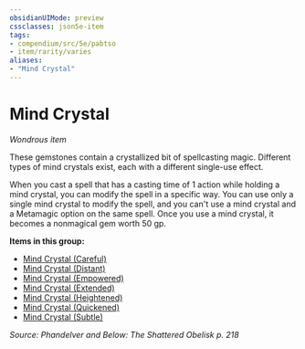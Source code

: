 ```yaml
---
obsidianUIMode: preview
cssclasses: json5e-item
tags:
- compendium/src/5e/pabtso
- item/rarity/varies
aliases: 
- "Mind Crystal"
---
```

# Mind Crystal
*Wondrous item*  


These gemstones contain a crystallized bit of spellcasting magic. Different types of mind crystals exist, each with a different single-use effect.

When you cast a spell that has a casting time of 1 action while holding a mind crystal, you can modify the spell in a specific way. You can use only a single mind crystal to modify the spell, and you can't use a mind crystal and a Metamagic option on the same spell. Once you use a mind crystal, it becomes a nonmagical gem worth 50 gp.

**Items in this group:**

- [Mind Crystal (Careful)](2-Mechanics/CLI/items/mind-crystal-careful-pabtso.md)
- [Mind Crystal (Distant)](2-Mechanics/CLI/items/mind-crystal-distant-pabtso.md)
- [Mind Crystal (Empowered)](2-Mechanics/CLI/items/mind-crystal-empowered-pabtso.md)
- [Mind Crystal (Extended)](2-Mechanics/CLI/items/mind-crystal-extended-pabtso.md)
- [Mind Crystal (Heightened)](2-Mechanics/CLI/items/mind-crystal-heightened-pabtso.md)
- [Mind Crystal (Quickened)](2-Mechanics/CLI/items/mind-crystal-quickened-pabtso.md)
- [Mind Crystal (Subtle)](2-Mechanics/CLI/items/mind-crystal-subtle-pabtso.md)

*Source: Phandelver and Below: The Shattered Obelisk p. 218*